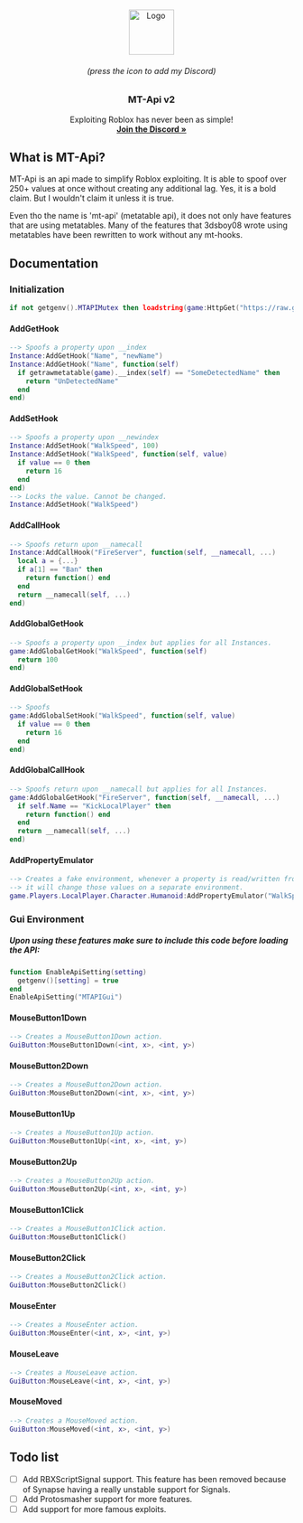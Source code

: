 <!-- PROJECT LOGO -->
<br />
<p align="center">
  <a href="https://discordhub.com/profile/740698312637939824">
    <img src="https://i.imgur.com/aA8pOer.png" alt="Logo" width="80" height="80">
  </a>
  <h6 align="center">(press the icon to add my Discord)</h6>
  <h3 align="center">MT-Api v2</h3>

  <p align="center">
    Exploiting Roblox has never been as simple!
    <br />
    <a href="https://discord.gg/66ScR2EJsu"><strong>Join the Discord »</strong></a>
  </p>
</p>

## What is MT-Api?
MT-Api is an api made to simplify Roblox exploiting.
It is able to spoof over 250+ values at once without creating any additional lag.
Yes, it is a bold claim. But I wouldn't claim it unless it is true.

Even tho the name is 'mt-api' (metatable api), it does not only have features that are using metatables.
Many of the features that 3dsboy08 wrote using metatables have been rewritten to work without any mt-hooks.

## Documentation
### Initialization 
```lua
if not getgenv().MTAPIMutex then loadstring(game:HttpGet("https://raw.githubusercontent.com/KikoTheDon/MT-Api-v2/main/__source/mt-api%20v2.lua", true))() end
```
#### AddGetHook
```lua
--> Spoofs a property upon __index
Instance:AddGetHook("Name", "newName")
Instance:AddGetHook("Name", function(self)
  if getrawmetatable(game).__index(self) == "SomeDetectedName" then
    return "UnDetectedName"
  end
end)
```
#### AddSetHook
```lua
--> Spoofs a property upon __newindex
Instance:AddSetHook("WalkSpeed", 100)
Instance:AddSetHook("WalkSpeed", function(self, value)
  if value == 0 then
    return 16
  end
end)
--> Locks the value. Cannot be changed.
Instance:AddSetHook("WalkSpeed")
```
#### AddCallHook
```lua
--> Spoofs return upon __namecall
Instance:AddCallHook("FireServer", function(self, __namecall, ...)
  local a = {...}
  if a[1] == "Ban" then
    return function() end
  end
  return __namecall(self, ...)
end)
```
#### AddGlobalGetHook
```lua
--> Spoofs a property upon __index but applies for all Instances.
game:AddGlobalGetHook("WalkSpeed", function(self)
  return 100
end)
```
#### AddGlobalSetHook
```lua
--> Spoofs 
game:AddGlobalSetHook("WalkSpeed", function(self, value)
  if value == 0 then
    return 16
  end
end)
```
#### AddGlobalCallHook
```lua
--> Spoofs return upon __namecall but applies for all Instances.
game:AddGlobalGetHook("FireServer", function(self, __namecall, ...)
  if self.Name == "KickLocalPlayer" then
    return function() end
  end
  return __namecall(self, ...)
end)
```
#### AddPropertyEmulator
```lua
--> Creates a fake environment, whenever a property is read/written from the client
--> it will change those values on a separate environment.
game.Players.LocalPlayer.Character.Humanoid:AddPropertyEmulator("WalkSpeed")
```
### Gui Environment
##### Upon using these features make sure to include this code before loading the API:
```lua
function EnableApiSetting(setting)
  getgenv()[setting] = true
end
EnableApiSetting("MTAPIGui")
```
#### MouseButton1Down
```lua
--> Creates a MouseButton1Down action.
GuiButton:MouseButton1Down(<int, x>, <int, y>)
```
#### MouseButton2Down
```lua
--> Creates a MouseButton2Down action.
GuiButton:MouseButton2Down(<int, x>, <int, y>)
```
#### MouseButton1Up
```lua
--> Creates a MouseButton1Up action.
GuiButton:MouseButton1Up(<int, x>, <int, y>)
```
#### MouseButton2Up
```lua
--> Creates a MouseButton2Up action.
GuiButton:MouseButton2Up(<int, x>, <int, y>)
```
#### MouseButton1Click
```lua
--> Creates a MouseButton1Click action.
GuiButton:MouseButton1Click()
```
#### MouseButton2Click
```lua
--> Creates a MouseButton2Click action.
GuiButton:MouseButton2Click()
```
#### MouseEnter
```lua
--> Creates a MouseEnter action.
GuiButton:MouseEnter(<int, x>, <int, y>)
```
#### MouseLeave
```lua
--> Creates a MouseLeave action.
GuiButton:MouseLeave(<int, x>, <int, y>)
```
#### MouseMoved
```lua
--> Creates a MouseMoved action.
GuiButton:MouseMoved(<int, x>, <int, y>)
```

## Todo list
- [ ] Add RBXScriptSignal support. This feature has been removed because of Synapse having a really unstable support for Signals.
- [ ] Add Protosmasher support for more features.
- [ ] Add support for more famous exploits.

